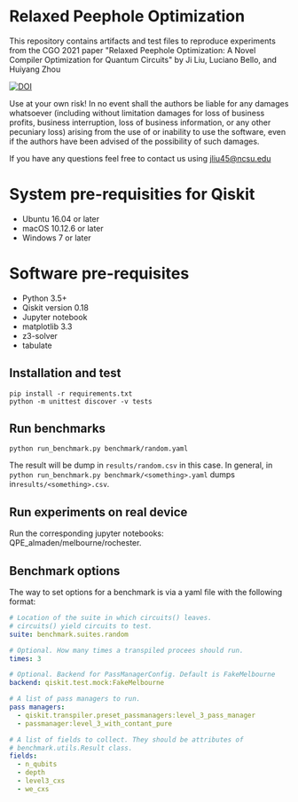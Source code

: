 # Relaxed Peephole Optimization
This repository contains artifacts and test files to reproduce experiments from the CGO 2021 paper "Relaxed Peephole Optimization: A Novel Compiler Optimization for Quantum Circuits" by Ji Liu, Luciano Bello, and Huiyang Zhou

[![DOI](https://zenodo.org/badge/314322253.svg)](https://zenodo.org/badge/latestdoi/314322253)

Use at your own risk! In no event shall the authors be liable for any damages whatsoever (including without limitation damages for loss of business profits, business interruption, loss of business information, or any other pecuniary loss) arising from the use of or inability to use the software, even if the authors have been advised of the possibility of such damages.

If you have any questions feel free to contact us using jliu45@ncsu.edu

System pre-requisities for Qiskit
========================
* Ubuntu 16.04 or later
* macOS 10.12.6 or later
* Windows 7 or later

Software pre-requisites
=======================

* Python 3.5+
* Qiskit version 0.18
* Jupyter notebook
* matplotlib 3.3
* z3-solver
* tabulate

## Installation and test

```
pip install -r requirements.txt
python -m unittest discover -v tests
```

## Run benchmarks

```
python run_benchmark.py benchmark/random.yaml
```

The result will be dump in `results/random.csv` in this case. In general, in 
`python run_benchmark.py benchmark/<something>.yaml` dumps in`results/<something>.csv`.

## Run experiments on real device

Run the corresponding jupyter notebooks: QPE_almaden/melbourne/rochester.

## Benchmark options

The way to set options for a benchmark is via a yaml file with the following format:

```yaml
# Location of the suite in which circuits() leaves.
# circuits() yield circuits to test. 
suite: benchmark.suites.random

# Optional. How many times a transpiled procees should run. 
times: 3

# Optional. Backend for PassManagerConfig. Default is FakeMelbourne
backend: qiskit.test.mock:FakeMelbourne

# A list of pass managers to run. 
pass managers:
  - qiskit.transpiler.preset_passmanagers:level_3_pass_manager
  - passmanager:level_3_with_contant_pure

# A list of fields to collect. They should be attributes of
# benchmark.utils.Result class.
fields:
  - n_qubits
  - depth
  - level3_cxs
  - we_cxs
```
